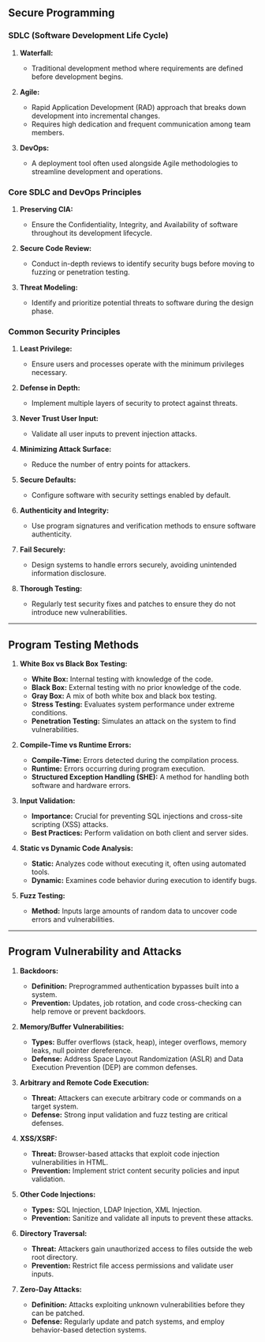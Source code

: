 ## Secure Programming

### SDLC (Software Development Life Cycle)
1. **Waterfall:**
   - Traditional development method where requirements are defined before development begins.
   
2. **Agile:**
   - Rapid Application Development (RAD) approach that breaks down development into incremental changes.
   - Requires high dedication and frequent communication among team members.

3. **DevOps:**
   - A deployment tool often used alongside Agile methodologies to streamline development and operations.

### Core SDLC and DevOps Principles
1. **Preserving CIA:**
   - Ensure the Confidentiality, Integrity, and Availability of software throughout its development lifecycle.

2. **Secure Code Review:**
   - Conduct in-depth reviews to identify security bugs before moving to fuzzing or penetration testing.

3. **Threat Modeling:**
   - Identify and prioritize potential threats to software during the design phase.

### Common Security Principles
1. **Least Privilege:**
   - Ensure users and processes operate with the minimum privileges necessary.
   
2. **Defense in Depth:**
   - Implement multiple layers of security to protect against threats.

3. **Never Trust User Input:**
   - Validate all user inputs to prevent injection attacks.

4. **Minimizing Attack Surface:**
   - Reduce the number of entry points for attackers.

5. **Secure Defaults:**
   - Configure software with security settings enabled by default.

6. **Authenticity and Integrity:**
   - Use program signatures and verification methods to ensure software authenticity.

7. **Fail Securely:**
   - Design systems to handle errors securely, avoiding unintended information disclosure.

8. **Thorough Testing:**
   - Regularly test security fixes and patches to ensure they do not introduce new vulnerabilities.

---

## Program Testing Methods

1. **White Box vs Black Box Testing:**
   - **White Box:** Internal testing with knowledge of the code.
   - **Black Box:** External testing with no prior knowledge of the code.
   - **Gray Box:** A mix of both white box and black box testing.
   - **Stress Testing:** Evaluates system performance under extreme conditions.
   - **Penetration Testing:** Simulates an attack on the system to find vulnerabilities.

2. **Compile-Time vs Runtime Errors:**
   - **Compile-Time:** Errors detected during the compilation process.
   - **Runtime:** Errors occurring during program execution.
   - **Structured Exception Handling (SHE):** A method for handling both software and hardware errors.

3. **Input Validation:**
   - **Importance:** Crucial for preventing SQL injections and cross-site scripting (XSS) attacks.
   - **Best Practices:** Perform validation on both client and server sides.

4. **Static vs Dynamic Code Analysis:**
   - **Static:** Analyzes code without executing it, often using automated tools.
   - **Dynamic:** Examines code behavior during execution to identify bugs.

5. **Fuzz Testing:**
   - **Method:** Inputs large amounts of random data to uncover code errors and vulnerabilities.

---

## Program Vulnerability and Attacks

1. **Backdoors:**
   - **Definition:** Preprogrammed authentication bypasses built into a system.
   - **Prevention:** Updates, job rotation, and code cross-checking can help remove or prevent backdoors.

2. **Memory/Buffer Vulnerabilities:**
   - **Types:** Buffer overflows (stack, heap), integer overflows, memory leaks, null pointer dereference.
   - **Defense:** Address Space Layout Randomization (ASLR) and Data Execution Prevention (DEP) are common defenses.

3. **Arbitrary and Remote Code Execution:**
   - **Threat:** Attackers can execute arbitrary code or commands on a target system.
   - **Defense:** Strong input validation and fuzz testing are critical defenses.

4. **XSS/XSRF:**
   - **Threat:** Browser-based attacks that exploit code injection vulnerabilities in HTML.
   - **Prevention:** Implement strict content security policies and input validation.

5. **Other Code Injections:**
   - **Types:** SQL Injection, LDAP Injection, XML Injection.
   - **Prevention:** Sanitize and validate all inputs to prevent these attacks.

6. **Directory Traversal:**
   - **Threat:** Attackers gain unauthorized access to files outside the web root directory.
   - **Prevention:** Restrict file access permissions and validate user inputs.

7. **Zero-Day Attacks:**
   - **Definition:** Attacks exploiting unknown vulnerabilities before they can be patched.
   - **Defense:** Regularly update and patch systems, and employ behavior-based detection systems.

